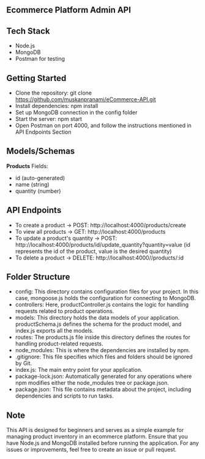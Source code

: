 ## Ecommerce Platform Admin API

## Tech Stack
- Node.js
- MongoDB
- Postman for testing

## Getting Started
- Clone the repository: git clone https://github.com/muskanpranami/eCommerce-API.git
- Install dependencies: npm install
- Set up MongoDB connection in the config folder
- Start the server: npm start
- Open Postman on port 4000, and follow the instructions mentioned in API Endpoints Section

## Models/Schemas
**Products**
Fields:
- id (auto-generated)
- name (string)
- quantity (number)

## API Endpoints
- To create a product -> POST: http://localhost:4000/products/create
- To view all products -> GET: http://localhost:4000/products
- To update a product's quantity -> POST: http://localhost:4000/products/id/update_quantity?quantity=value (id represents the id of the product, value is the desired quantity)
- To delete a product -> DELETE: http://localhost:4000//products/:id

## Folder Structure

- config: This directory contains configuration files for your project. In this case, mongoose.js holds the configuration for connecting to MongoDB.
- controllers: Here, productController.js contains the logic for handling requests related to product operations.
- models: This directory holds the data models of your application. productSchema.js defines the schema for the product model, and index.js exports all the models.
- routes: The products.js file inside this directory defines the routes for handling product-related requests.
- node_modules: This is where the dependencies are installed by npm.
- .gitignore: This file specifies which files and folders should be ignored by Git.
- index.js: The main entry point for your application.
- package-lock.json: Automatically generated for any operations where npm modifies either the node_modules tree or package.json.
- package.json: This file contains metadata about the project, including dependencies and scripts to run tasks.

## Note
This API is designed for beginners and serves as a simple example for managing product inventory in an ecommerce platform. Ensure that you have Node.js and MongoDB installed before running the application. For any issues or improvements, feel free to create an issue or pull request.
